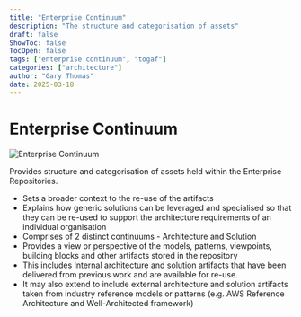 ```yaml
---
title: "Enterprise Continuum"
description: "The structure and categorisation of assets"
draft: false
ShowToc: false
TocOpen: false
tags: ["enterprise continuum", "togaf"]
categories: ["architecture"]
author: "Gary Thomas"
date: 2025-03-18
---
```


# Enterprise Continuum

![Enterprise Continuum](/images/architecture/togaf/enterpriseContinuum.png)

Provides structure and categorisation of assets held within the Enterprise Repositories.
- Sets a broader context to the re-use of the artifacts
- Explains how generic solutions can be leveraged and specialised so that they can be re-used to support the architecture requirements of an individual organisation
- Comprises of 2 distinct continuums - Architecture and Solution
- Provides a view or perspective of the models, patterns, viewpoints, building blocks and other artifacts stored in the repository
- This includes Internal architecture and solution artifacts that have been delivered from previous work and are available for re-use.
- It may also extend to include external architecture and solution artifacts taken from industry reference models or patterns (e.g. AWS Reference Architecture and Well-Architected framework)
